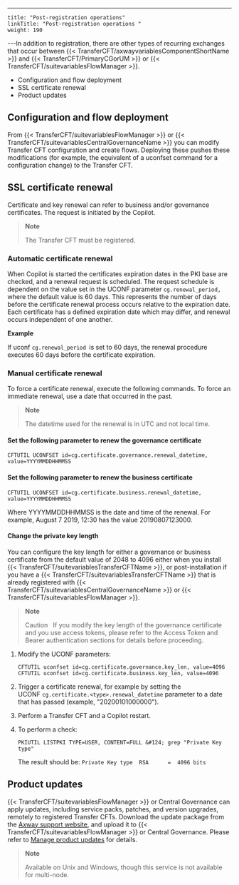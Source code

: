 ---
    title: "Post-registration operations"
    linkTitle: "Post-registration operations "
    weight: 190
---In addition to registration, there are other types of recurring exchanges that occur between {{< TransferCFT/axwayvariablesComponentShortName  >}} and {{< TransferCFT/PrimaryCGorUM  >}} or {{< TransferCFT/suitevariablesFlowManager  >}}.

- Configuration and flow deployment
- SSL certificate renewal
- Product updates

## Configuration and flow deployment

From {{< TransferCFT/suitevariablesFlowManager  >}} or {{< TransferCFT/suitevariablesCentralGovernanceName  >}} you can modify Transfer CFT configuration and create flows. Deploying these pushes these modifications (for example, the equivalent of a uconfset command for a configuration change) to the Transfer CFT.

<span id="SSL"></span>

## SSL certificate renewal

Certificate and key renewal can refer to business and/or governance certificates. The request is initiated by the Copilot.

> **Note**
>
> The Transfer CFT must be registered.

### Automatic certificate renewal

When Copilot is started the certificates expiration dates in the PKI base are checked, and a renewal request is scheduled. The request schedule is dependent on the value set in the UCONF parameter `cg.renewal_period, `where the default value is 60 days. This represents the number of days before the certificate renewal process occurs relative to the expiration date. Each certificate has a defined expiration date which may differ, and renewal occurs independent of one another.

****Example****

If uconf `cg.renewal_period `is set to 60 days, the renewal procedure executes 60 days before the certificate expiration.

### Manual certificate renewal

To force a certificate renewal, execute the following commands. To force an immediate renewal, use a date that occurred in the past.

> **Note**
>
> The datetime used for the renewal is in UTC and not local time.

#### Set the following parameter to renew the governance certificate

```
CFTUTIL UCONFSET id=cg.certificate.governance.renewal_datetime, value=YYYYMMDDHHMMSS
```

#### Set the following parameter to renew the business certificate

```
CFTUTIL UCONFSET id=cg.certificate.business.renewal_datetime, value=YYYYMMDDHHMMSS
```

Where YYYYMMDDHHMMSS is the date and time of the renewal. For example, August 7 2019, 12:30 has the value 20190807123000.

<span id="Change"></span>

#### Change the private key length

You can configure the key length for either a governance or business certificate from the default value of 2048 to 4096 either when you install {{< TransferCFT/suitevariablesTransferCFTName  >}}, or post-installation if you have a {{< TransferCFT/suitevariablesTransferCFTName  >}} that is already registered with {{< TransferCFT/suitevariablesCentralGovernanceName  >}} or {{< TransferCFT/suitevariablesFlowManager  >}}.

> **Note**
>
> Caution  
> If you modify the key length of the governance certificate and you use access tokens, please refer to the Access Token and Bearer authentication sections for details before proceeding.

1. Modify the UCONF parameters:  
    ```
    CFTUTIL uconfset id=cg.certificate.governance.key_len, value=4096
    CFTUTIL uconfset id=cg.certificate.business.key_len, value=4096
    ```
1. Trigger a certificate renewal, for example by setting the UCONF `cg.certificate.<type>.renewal_datetime` parameter to a date that has passed (example, "20200101000000").
1. Perform a Transfer CFT and a Copilot restart.
1. To perform a check:  
    ```
    PKIUTIL LISTPKI TYPE=USER, CONTENT=FULL &#124; grep "Private Key type"
    ```
      
    The result should be: `Private Key type  RSA      =  4096 bits`

## Product updates

{{< TransferCFT/suitevariablesFlowManager  >}} or Central Governance can apply updates, including service packs, patches, and version upgrades, remotely to registered Transfer CFTs. Download the update package from the [Axway support website](https://support.axway.com/), and upload it to {{< TransferCFT/suitevariablesFlowManager  >}} or Central Governance. Please refer to [Manage product updates](https://docs.axway.com/bundle/CentralGovernance_113_UsersGuide_allOS_en_HTML5/page/Content/updates/t_update_crud.htm) for details.

> **Note**
>
> Available on Unix and Windows, though this service is not available for multi-node.
